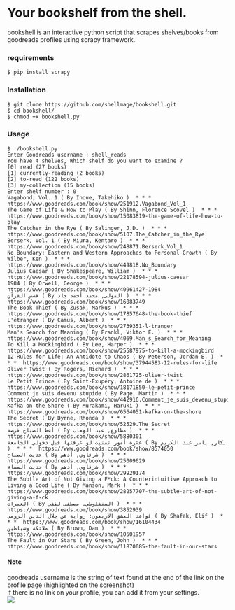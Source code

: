 # Your bookshelf from the shell.

bookshell is an interactive python script that scrapes shelves/books from goodreads profiles using scrapy framework.

### requirements

```$ pip install scrapy```

### Installation

```
$ git clone https://github.com/shellmage/bookshell.git
$ cd bookshell/
$ chmod +x bookshell.py
```

### Usage

```
$ ./bookshell.py 
Enter Goodreads username : shell_reads
You have 4 shelves, Which shelf do you want to examine ?
[0] read (27 books)
[1] currently-reading (2 books)
[2] to-read (122 books)
[3] my-collection (15 books)
Enter shelf number : 0
Vagabond, Vol. 1 ( By Inoue, Takehiko )  * * *  https://www.goodreads.com/book/show/251912.Vagabond_Vol_1
The Game of Life & How to Play ( By Shinn, Florence Scovel )  * * *  https://www.goodreads.com/book/show/15083819-the-game-of-life-how-to-play
The Catcher in the Rye ( By Salinger, J.D. )  * * *  https://www.goodreads.com/book/show/5107.The_Catcher_in_the_Rye
Berserk, Vol. 1 ( By Miura, Kentaro )  * * *  https://www.goodreads.com/book/show/248871.Berserk_Vol_1
No Boundary: Eastern and Western Approaches to Personal Growth ( By Wilber, Ken )  * * *  https://www.goodreads.com/book/show/449818.No_Boundary
Julius Caesar ( By Shakespeare, William )  * * *  https://www.goodreads.com/book/show/22178594-julius-caesar
1984 ( By Orwell, George )  * * *  https://www.goodreads.com/book/show/40961427-1984
قصص القرآن ( By المولى, محمد أحمد جاد )  * * *  https://www.goodreads.com/book/show/16083749
The Book Thief ( By Zusak, Markus )  * * *  https://www.goodreads.com/book/show/17857648-the-book-thief
L'étranger ( By Camus, Albert )  * * *  https://www.goodreads.com/book/show/2739351-l-tranger
Man's Search for Meaning ( By Frankl, Viktor E. )  * * *  https://www.goodreads.com/book/show/4069.Man_s_Search_for_Meaning
To Kill a Mockingbird ( By Lee, Harper )  * * *  https://www.goodreads.com/book/show/25587975-to-kill-a-mockingbird
12 Rules for Life: An Antidote to Chaos ( By Peterson, Jordan B. )  * * *  https://www.goodreads.com/book/show/37944583-12-rules-for-life
Oliver Twist ( By Rogers, Richard )  * * *  https://www.goodreads.com/book/show/2861725-oliver-twist
Le Petit Prince ( By Saint-Exupéry, Antoine de )  * * *  https://www.goodreads.com/book/show/18171850-le-petit-prince
Comment je suis devenu stupide ( By Page, Martin )  * * *  https://www.goodreads.com/book/show/442916.Comment_je_suis_devenu_stupide
Kafka on the Shore ( By Murakami, Haruki )  * * *  https://www.goodreads.com/book/show/6564051-kafka-on-the-shore
The Secret ( By Byrne, Rhonda )  * * *  https://www.goodreads.com/book/show/52529.The_Secret
أعط الصباح فرصة ( By مطاوع, عبد الوهاب )  * * *  https://www.goodreads.com/book/show/5880301
عشرة أمور تمنيت لو عرفتها قبل دخولي الجامعة ( By بكار, ياسر عبد الكريم )  * * *  https://www.goodreads.com/book/show/8574050
حديث الصباح ( By شرقاوي, أدهم )  * * *  https://www.goodreads.com/book/show/25009629
حديث المساء ( By شرقاوي, أدهم )  * * *  https://www.goodreads.com/book/show/29929174
The Subtle Art of Not Giving a F*ck: A Counterintuitive Approach to Living a Good Life ( By Manson, Mark )  * * *  https://www.goodreads.com/book/show/28257707-the-subtle-art-of-not-giving-a-f-ck
العبرات ( By المنفلوطي, مصطفى لطفي )  * * *  https://www.goodreads.com/book/show/3852939
قواعد العشق الأربعون: رواية عن جلال الدين الرومي ( By Shafak, Elif )  * * *  https://www.goodreads.com/book/show/16104434
ملائكة وشياطين ( By Brown, Dan )  * * *  https://www.goodreads.com/book/show/10501957
The Fault in Our Stars ( By Green, John )  * * *  https://www.goodreads.com/book/show/11870085-the-fault-in-our-stars
```

#### Note

goodreads username is the string of text found at the end of the link on the profile page (highlighted on the screenshot)<br>
if there is no link on your profile, you can add it from your settings.<br>
![](./username.png)
